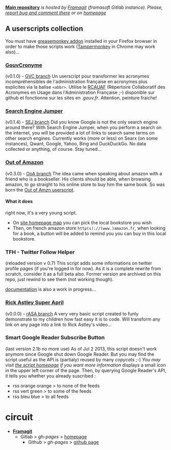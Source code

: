 **[Main repository][origin]** *is hosted by [Framagit][Framagit] (framasoft Gitlab instance). Please, [report bug and comment there][issues] or on [homepage][homepage]*
## A userscripts collection
You must have [greasemonkey addon][greasemonkey] installed in your Firefox browser in order to make those scripts work ([Tampermonkey][tampermonkey] in Chrome may work also)...

### [GouvCronyme](https://framagit.org/sycom/userScripts/raw/master/GouvCronyme.user.js)
(v0.1.0) - [GVC branch][gvc]
Un userscript pour transformer les acronymes incompréhensibles de l'administration française en acronymes plus explicites via la balise `<abbr>`. Utilise le [RCAUAF][rcauaf] (Répertoire Collaboratif des Acronymes en Usage dans l'Administration Française ;-) disponible sur github et fonctionne sur les sites en *.gouv.fr*. Attention, peinture fraiche!

### [Search Engine Jumper](https://framagit.org/sycom/userScripts/raw/master/SearchEngineJumper.user.js)
(v0.1.4) - [SEJ branch](https://framagit.org/sycom/userScripts/tree/SEJ)
Did you know Google is not the only search engine around there? With Search Engine Jumper, when you perform a search on the internet, you will be provided a lot of links to search same terms on other search engines. Currently works (more or less) on Searx (on some instances), Qwant, Google, Yahoo, Bing and DuckDuckGo. No data collected or anything, of course. Stay tuned...

### [Out of Amazon](https://framagit.org/sycom/userScripts/raw/master/OutOfAmazon.user.js)
(v0.3.0) - [OoA branch](https://framagit.org/sycom/userScripts/tree/OoA)
The idea came when speaking about amazon with a friend who is a bookseller. His clients should be able, when browsing amazon, to go straight to his online store to buy him the same book. So was born the [Out of Am*z*n userscript][OoA-home].
#### What it does
right now, it's a very young script.
* On [site homepage map][OoA-home-map] you can pick the local bookstore you wish
* Then, on french amazon store `http(s)://(www.)amazon.fr`, when looking for a book, a button will be added to remind you you can buy in this local bookstore.

### TFH - Twitter Follow Helper
(reloaded version v 0.7)
This script adds some informations on twitter profile pages (if you're logged in for now). As it is a complete rewrite from scratch, consider it as a full beta also. Former version are archived on this repo, just rewind to see them (not working though).

[documentation](./TwitterFollowHelper/documentation.md) is also a work in progress...

### [Rick Astley Super April](https://framagit.org/sycom/userScripts/raw/master/rickAstleySuperApril.user.js)
(v0.0.0) - [rASA branch](https://framagit.org/sycom/userScripts/tree/rASA)
A very very basic script created to funly demonstrate to my children how fast easy it is to code. Will transform any link on any page into a link to Rick Astley's video...

### Smart Google Reader Subscribe Button
(last version 2.1b no more use)
As of Jul 2 2013, this script doesn't work anymore since Google shut down Google Reader. But you may find the script useful as the API is (partialy) reused by many *copycats* ;-)
*You may visit [the script homepage](http://sylvain.comte.online.fr/AirCarnet/?post/Smart-Google-Subscriber) if you want more information*
displays a small icon in the upper left corner of the page. Then, by querying Google Reader's API, it tells you whether you already suscribed :
* rss orange orange > to none of the feeds
* rss vert green > to some of the feeds
* rss bleu blue > to all feeds

# circuit
* **[Framagit][origin]**
   * Gitlab > *gh-pages* > [homepage][homepage]
      * Github > *gh-pages* > [github page][github-page]

[origin]:https://framagit.org/sycom/userScripts
[issues]:https://framagit.org/sycom/userScripts/issues
[homepage]:https://sycom.gitlab.io/userScripts
[github-page]:https://sycom.github.io/userScripts
[gvc]:https://framagit.org/sycom/userScripts/tree/GVC

[greasemonkey]:https://addons.mozilla.org/en/firefox/addon/greasemonkey/
[tampermonkey]:https://chrome.google.com/webstore/detail/tampermonkey/dhdgffkkebhmkfjojejmpbldmpobfkfo
[Framagit]:https://framagit.org/sycom/userScripts
[rcauaf]:https://github.com/michelbl/RCAUAF

[OoA-home]:http://sycom.github.io/outOfAm-z-n
[OoA-home-map]:http://sycom.github.io/outOfAm-z-n/map.html
